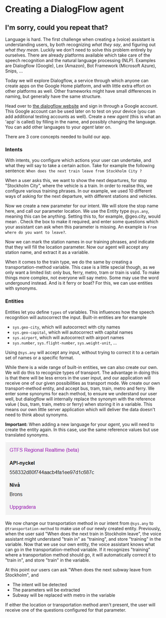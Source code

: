 # Creating a DialogFlow agent

## I'm sorry, could you repeat that?

Language is hard. The first challenge when creating a \(voice\) assistant is understanding users, by both recognizing _what they say_, and figuring out _what they mean_. Luckily we don't need to solve this problem entirely by ourselves. There are already platforms available which take care of the speech recognition and the natural language processing \(NLP\). Examples are Dialogflow \(Google\), Lex \(Amazon\), Bot Framework \(Microsoft Azure\), Snips, ...

Today we will explore Dialogflow, a service through which anyone can create apps on the Google Home platform, and with little extra effort on other platforms as well. Other frameworks might have small differences in naming, but generally have the same structure.

Head over to [the dialogflow website](https://dialogflow.com/) and sign in through a Google account. This Google account can be used later on to test on your device \(you can add additional testing accounts as well\). Create a new _agent_ \(this is what an 'app' is called\) by filling in the name, and possibly changing the language. You can add other languages to your _agent_ later on.

There are 3 core concepts needed to build our app.

### Intents

With intents, you configure which actions your user can undertake, and what they will say to take a certain action. Take for example the following sentence: `When does the next train leave from Stockholm City ?`

When a user asks this, we want to show the next departures, for stop "Stockholm City", where the vehicle is a train. In order to realise this, we configure various training phrases. In our example, we used 10 different ways of asking for the next departure, with different stations and vehicles.

Now we create a new parameter for our intent. We will store the stop name here, and call our parameter location. We use the Entity type `@sys.any`, meaning this can be anything. Setting this to, for example, @geo.city, would mean . Check the box to make it required, and enter some questions which your assistant can ask when this parameter is missing. An example is `From where do you want to leave?`.

Now we can mark the station names in our training phrases, and indicate that they will fill the location parameter. Now our agent will accept any station name, and extract it as a variable.

When it comes to the train type, we do the same by creating a transportation-method variable. This case is a little special though, as we only want a limited list: only bus, ferry, metro, tram or train is valid. To make things more complex, not everyone will say metro. Some may use the word undergound instead. And is it ferry or boat? For this, we can use entities with synonyms.

### Entities

Entities let you define `types` of variables. This influences how the speech recognition will autocorrect the input. Built-in entities are for example

* `sys.geo-city`, which will autocorrect with city names
* `sys.geo-capital`, which will autocorrect with capital names
* `sys.airport`, which will autocorrect with airport names
* `sys.number`, `sys.flight-number`, `sys.weight-unit`, ...  

Using `@sys.any` will accept any input, without trying to correct it to a certain set of names or a specific format.

While there is a wide range of built-in entities, we can also create our own. We will do this to recognize types of transport. The advantage in doing this is that there will be less errors in the user input, and our application will receive one of our given possibilities as transport mode. We create our own transport-method entity, and accept bus, tram, train, metro and ferry. We enter some synonyms for each method, to ensure we understand our user well, but dialogflow will internally replace the synonym with the reference value \( bus, tram, train, metro or ferry\) when storing it in a variable. This means our own little server application which will deliver the data doesn't need to think about synonyms.

**Important:** When adding a new language for your _agent_, you will need to create the entity again. In this case, use the same reference values but use translated synonyms.

![Our own DialogFlow entity](../../../.gitbook/assets/image%20%286%29.png)

We now change our transportation method in our intent from `@sys.any` to `@transportation-method` to make use of our newly created entity. Previously, when the user said "When does the next train in Stockholm leave", the voice assistant might understand "train in" as "training", and store "training" in the variable. Now that we use our own entity, the voice assistant knows what can go in the transportation-method variable. If it recognizes "training" where a transportation method should go, it will automatically correct it to "train in", and store "train" in the variable.

At this point our users can ask "When does the next subway leave from Stockholm", and

* The intent will be detected
* The parameters will be extracted
* Subway will be replaced with metro in the variable

If either the location or transportation method aren't present, the user will receive one of the questions configured for that parameter.

